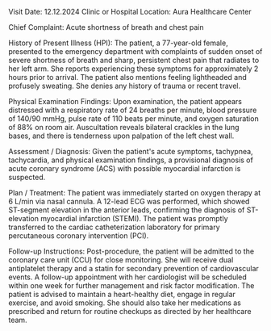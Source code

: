  Visit Date: 12.12.2024
Clinic or Hospital Location: Aura Healthcare Center

Chief Complaint: Acute shortness of breath and chest pain

History of Present Illness (HPI): The patient, a 77-year-old female, presented to the emergency department with complaints of sudden onset of severe shortness of breath and sharp, persistent chest pain that radiates to her left arm. She reports experiencing these symptoms for approximately 2 hours prior to arrival. The patient also mentions feeling lightheaded and profusely sweating. She denies any history of trauma or recent travel.

Physical Examination Findings: Upon examination, the patient appears distressed with a respiratory rate of 24 breaths per minute, blood pressure of 140/90 mmHg, pulse rate of 110 beats per minute, and oxygen saturation of 88% on room air. Auscultation reveals bilateral crackles in the lung bases, and there is tenderness upon palpation of the left chest wall.

Assessment / Diagnosis: Given the patient's acute symptoms, tachypnea, tachycardia, and physical examination findings, a provisional diagnosis of acute coronary syndrome (ACS) with possible myocardial infarction is suspected.

Plan / Treatment: The patient was immediately started on oxygen therapy at 6 L/min via nasal cannula. A 12-lead ECG was performed, which showed ST-segment elevation in the anterior leads, confirming the diagnosis of ST-elevation myocardial infarction (STEMI). The patient was promptly transferred to the cardiac catheterization laboratory for primary percutaneous coronary intervention (PCI).

Follow-up Instructions: Post-procedure, the patient will be admitted to the coronary care unit (CCU) for close monitoring. She will receive dual antiplatelet therapy and a statin for secondary prevention of cardiovascular events. A follow-up appointment with her cardiologist will be scheduled within one week for further management and risk factor modification. The patient is advised to maintain a heart-healthy diet, engage in regular exercise, and avoid smoking. She should also take her medications as prescribed and return for routine checkups as directed by her healthcare team.